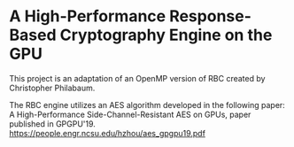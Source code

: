 # A High-Performance Response-Based Cryptography Engine on the GPU

This project is an adaptation of an OpenMP version of RBC created by Christopher Philabaum.

The RBC engine utilizes an AES algorithm developed in the following paper:  
A High-Performance Side-Channel-Resistant AES on GPUs, paper published in GPGPU'19.
https://people.engr.ncsu.edu/hzhou/aes_gpgpu19.pdf
